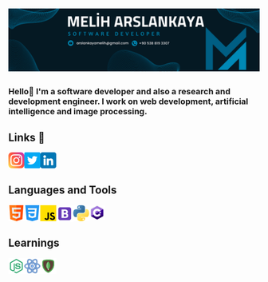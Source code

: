 <h1 align="center">
   <img src="Assets/melih.png" alt="Melih Arslankaya">
  </h1>
  
  
### Hello👋 I'm a software developer and also a research and development engineer. I work on web development, artificial intelligence and image processing.
  
## Links 🔗
  
<a href="https://www.instagram.com/meliharslankaya/">
  <img align="left" alt="Melih's Instagram" width="32px" src="Assets/instagram.png" />
  </a>
<a href="https://twitter.com/">
  <img align="left" alt="Melih Arslankaya | Twitter" width="32px" src="Assets/twitter.png" />
</a>
<a href="https://www.linkedin.com/in/melih-arslankaya/">
  <img align="left" alt="Melih's LinkedIN" width="32px" src="Assets/linkedin.png" />
</a> <br><br>

## Languages and Tools 
 
<a href="#">
  <img align="left" alt="HTML" width="32px" src="Assets/html.png" />
  </a>
<a href="#">
  <img align="left" alt="CSS" width="32px" src="Assets/css-3.png" />
  </a>
<a href="#">
  <img align="left" alt="Javascript" width="32px" src="Assets/js.png" />
</a>
<a href="#">
  <img align="left" alt="Bootstrap" width="34px" src="Assets/bootstrap.png" />
</a>
<a href="#">
  <img align="left" alt="Python" width="32px" src="Assets/python.png" />
</a>
<a href="#">
  <img align="left" alt="C#" width="32px" src="Assets/csharp.png" />
</a> <br> <br>
  
## Learnings
  
<a href="#">
  <img align="left" alt="HTML" width="32px" src="Assets/nodejs.png" />
</a>
<a href="#">
  <img align="left" alt="CSS" width="32px" src="Assets/react.png" />
</a>
<a href="#">
  <img align="left" alt="Javascript" width="32px" src="Assets/mongo.png" />
</a>
